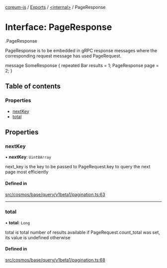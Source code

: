 [coreum-js](../README.md) / [Exports](../modules.md) / [<internal\>](../modules/internal_.md) / PageResponse

# Interface: PageResponse

[<internal>](../modules/internal_.md).PageResponse

PageResponse is to be embedded in gRPC response messages where the
corresponding request message has used PageRequest.

 message SomeResponse {
         repeated Bar results = 1;
         PageResponse page = 2;
 }

## Table of contents

### Properties

- [nextKey](internal_.PageResponse-3.md#nextkey)
- [total](internal_.PageResponse-3.md#total)

## Properties

### nextKey

• **nextKey**: `Uint8Array`

next_key is the key to be passed to PageRequest.key to
query the next page most efficiently

#### Defined in

[src/cosmos/base/query/v1beta1/pagination.ts:63](https://github.com/PyramydLabs/coreum-js/blob/cea84df/src/cosmos/base/query/v1beta1/pagination.ts#L63)

___

### total

• **total**: `Long`

total is total number of results available if PageRequest.count_total
was set, its value is undefined otherwise

#### Defined in

[src/cosmos/base/query/v1beta1/pagination.ts:68](https://github.com/PyramydLabs/coreum-js/blob/cea84df/src/cosmos/base/query/v1beta1/pagination.ts#L68)
